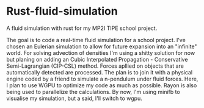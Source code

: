 # Rust-fluid-simulation
A fluid simulation with rust for my MP2I TIPE school project. 

The goal is to code a real-time fluid simulation for a school project.
I've chosen an Eulerian simulation to allow for future expansion into an "infinite" world.
For solving advection of densities I'm using a shitty solution for now but planing on adding an Cubic Interpolated Propagation - Conservative Semi-Lagrangian (CIP-CSL) method.
Forces apllied on objects that are automatically detected are processed.
The plan is to join it with a physical engine coded by a friend to simulate a n-pendulum under fluid forces.
Here, I plan to use WGPU to optimize my code as much as possible.
Rayon is also being used to parallelize the calculations.
By now, I'm using minifb to visualise my simulation, but a said, I'll switch to wgpu.
